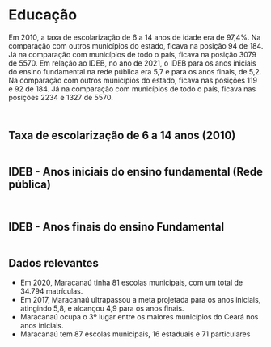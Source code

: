 # Educação

Em 2010, a taxa de escolarização de 6 a 14 anos de idade era de 97,4%. Na comparação com outros municípios do estado, ficava na posição 94 de 184. Já na comparação com municípios de todo o país, ficava na posição 3079 de 5570. Em relação ao IDEB, no ano de 2021, o IDEB para os anos iniciais do ensino fundamental na rede pública era 5,7 e para os anos finais, de 5,2. Na comparação com outros municípios do estado, ficava nas posições 119 e 92 de 184. Já na comparação com municípios de todo o país, ficava nas posições 2234 e 1327 de 5570.

\
Taxa de escolarização de 6 a 14 anos (2010)
-------------------------------------------

<figure><img src="../.gitbook/assets/Captura de Tela 2024-02-27 às 22.05.30.png" alt=""><figcaption></figcaption></figure>

## IDEB - Anos iniciais do ensino fundamental (Rede pública)

##

<figure><img src="../.gitbook/assets/Captura de Tela 2024-02-27 às 22.07.47.png" alt=""><figcaption></figcaption></figure>



## IDEB - Anos finais do ensino Fundamental



<figure><img src="../.gitbook/assets/Captura de Tela 2024-02-27 às 22.08.55.png" alt=""><figcaption></figcaption></figure>

## Dados relevantes

* Em 2020, Maracanaú tinha 81 escolas municipais, com um total de 34.794 matrículas.
* Em 2017, Maracanaú ultrapassou a meta projetada para os anos iniciais, atingindo 5,8, e alcançou 4,9 para os anos finais.
* Maracanaú ocupa o 3º lugar entre os maiores municípios do Ceará nos anos iniciais.
* Maracanaú tem 87 escolas municipais, 16 estaduais e 71 particulares
